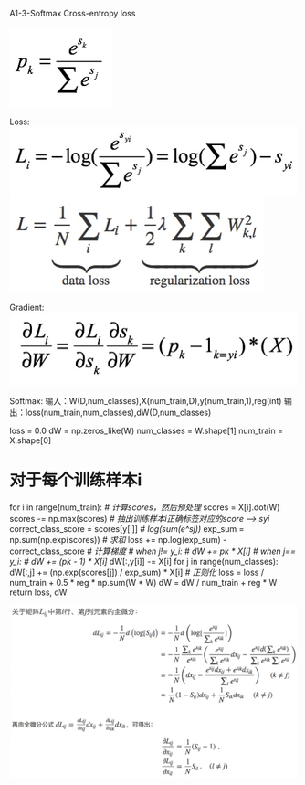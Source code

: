 A1-3-Softmax
Cross-entropy loss

![](media/15255034202175/15255038814972.jpg)

Loss:
![](media/15255034202175/15255039087024.jpg)
![](media/15255034202175/15255039290385.jpg)

Gradient:
![](media/15255034202175/15255039492330.jpg)

Softmax:
输入：W(D,num_classes),X(num_train,D),y(num_train,1),reg(int)
输出：loss(num_train,num_classes),dW(D,num_classes)
>>>
loss = 0.0
dW = np.zeros_like(W)
num_classes = W.shape[1]
num_train = X.shape[0]
# 对于每个训练样本i
for i in range(num_train):
    *# 计算scores，然后预处理*
    scores = X[i].dot(W)
    scores -= np.max(scores)
    *# 抽出训练样本i正确标签对应的score --> syi*
    correct_class_score = scores[y[i]]
    *# log(sum(e^sj))*
    exp_sum = np.sum(np.exp(scores))
    *# 求和*
    loss += np.log(exp_sum) - correct_class_score
    *# 计算梯度
    # when j!= y_i:
    # dW += pk * X[i]
    # when j== y_i:
    # dW += (pk - 1) * X[i]*
    dW[:,y[i]] -= X[i]
    for j in range(num_classes):
        dW[:,j] += (np.exp(scores[j]) / exp_sum) * X[i]
    *# 正则化*
    loss = loss / num_train + 0.5 * reg * np.sum(W * W)
    dW = dW / num_train + reg * W
return loss, dW
>>>

![](media/15255034202175/15255772616127.jpg)





